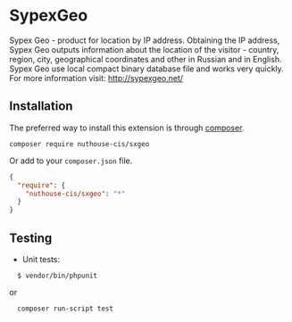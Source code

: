 SypexGeo
==========

Sypex Geo - product for location by IP address.
Obtaining the IP address, Sypex Geo outputs information about the location of the visitor - country, region, city,
geographical coordinates and other in Russian and in English.
Sypex Geo use local compact binary database file and works very quickly.
For more information visit: http://sypexgeo.net/

Installation
------------

The preferred way to install this extension is through [composer](http://getcomposer.org/download/).

```shell
composer require nuthouse-cis/sxgeo
```

Or add to your `composer.json` file.

```json
{
  "require": {
    "nuthouse-cis/sxgeo": "*"
  }
}
```

## Testing

* Unit tests:
```shell
  $ vendor/bin/phpunit
``` 
or 
```shell 
  composer run-script test
  ```
